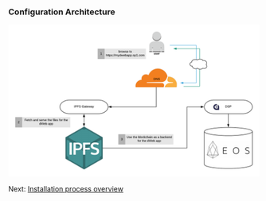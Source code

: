 ### Configuration Architecture <a name="architecture"></a>

![dWeb architecture](images/dWeb-arch.png)


Next: [Installation process overview](04-overview.md)